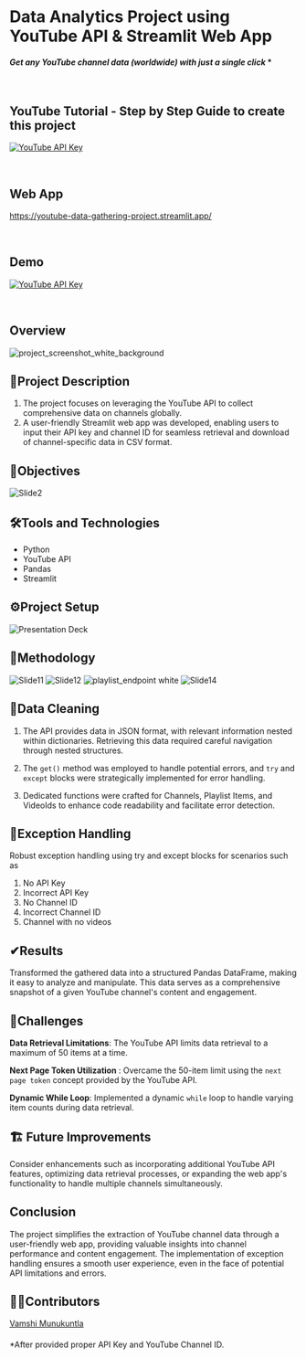 # Data Analytics Project using YouTube API & Streamlit Web App
#### *Get any YouTube channel data (worldwide) with just a single click* *

</br>

## **YouTube Tutorial - Step by Step Guide to create this project**
[![YouTube API Key](https://res.cloudinary.com/marcomontalbano/image/upload/v1703402736/video_to_markdown/images/youtube--bW-FytTQse4-c05b58ac6eb4c4700831b2b3070cd403.jpg)](https://youtu.be/bW-FytTQse4?feature=shared "YouTube API Key")

</br>

## **Web App**
https://youtube-data-gathering-project.streamlit.app/

</br>

## **Demo**
[![YouTube API Key](https://res.cloudinary.com/marcomontalbano/image/upload/v1703402736/video_to_markdown/images/youtube--bW-FytTQse4-c05b58ac6eb4c4700831b2b3070cd403.jpg)](https://youtu.be/bW-FytTQse4?feature=shared "YouTube API Key")

</br>

## Overview

![project_screenshot_white_background](https://github.com/Vamshi-Munukuntla/YouTube_Data_Gathering_Project/assets/100301262/5fa29ffd-7027-4241-bd56-ee375e280f38)

## 📄Project Description

1. The project focuses on leveraging the YouTube API to collect comprehensive data on channels globally. 
2. A user-friendly Streamlit web app was developed, enabling users to input their API key and channel ID for seamless retrieval and download of channel-specific data in CSV format.

## 🎯Objectives

![Slide2](https://github.com/Vamshi-Munukuntla/YouTube_Data_Gathering_Project/assets/100301262/6c465e26-49a0-4f3c-98bc-53f74dc5449a)

## 🛠Tools and Technologies

- Python
- YouTube API
- Pandas
- Streamlit

## ⚙Project Setup

![Presentation Deck](https://github.com/Vamshi-Munukuntla/YouTube_Data_Gathering_Project/assets/100301262/6a606403-be2b-4fed-8982-7c5ee9b59455)


## 🔄Methodology

![Slide11](https://github.com/Vamshi-Munukuntla/YouTube_Data_Gathering_Project/assets/100301262/a845f854-856b-4131-9ead-6b41e80e4077)
![Slide12](https://github.com/Vamshi-Munukuntla/YouTube_Data_Gathering_Project/assets/100301262/e1c53527-d4f7-445e-9833-e4513a94f301)
![playlist_endpoint white](https://github.com/Vamshi-Munukuntla/YouTube_Data_Gathering_Project/assets/100301262/64f6cedc-5a53-4c2c-9fa2-026e45d00159)
![Slide14](https://github.com/Vamshi-Munukuntla/YouTube_Data_Gathering_Project/assets/100301262/a64ced12-6289-4fdb-8ed6-f4485b8198c5)


## 🧹Data Cleaning
1. The API provides data in JSON format, with relevant information nested within dictionaries. Retrieving this data required careful navigation through nested structures.

2. The `get()` method was employed to handle potential errors, and `try` and `except` blocks were strategically implemented for error handling.

3. Dedicated functions were crafted for Channels, Playlist Items, and VideoIds to enhance code readability and facilitate error detection.

## 🤕Exception Handling

Robust exception handling using try and except blocks for scenarios such as 
1. No API Key
2. Incorrect API Key
3. No Channel ID
4. Incorrect Channel ID
5. Channel with no videos


## ✔Results
Transformed the gathered data into a structured Pandas DataFrame, making it easy to analyze and manipulate. This data serves as a comprehensive snapshot of a given YouTube channel's content and engagement.


## 🎁Challenges

**Data Retrieval Limitations**: The YouTube API limits data retrieval to a maximum of 50 items at a time.

**Next Page Token Utilization** : Overcame the 50-item limit using the `next page token` concept provided by the YouTube API.

**Dynamic While Loop**: Implemented a dynamic `while` loop to handle varying item counts during data retrieval.


## 🏗 Future Improvements

Consider enhancements such as incorporating additional YouTube API features, optimizing data retrieval processes, or expanding the web app's functionality to handle multiple channels simultaneously.

## Conclusion
The project simplifies the extraction of YouTube channel data through a user-friendly web app, providing valuable insights into channel performance and content engagement. The implementation of exception handling ensures a smooth user experience, even in the face of potential API limitations and errors.

## 🤝🏼Contributors
[Vamshi Munukuntla](https://github.com/Vamshi-Munukuntla)


####
*After provided proper API Key and YouTube Channel ID.

